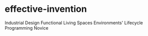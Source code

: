 # effective-invention
Industrial Design Functional Living Spaces Environments' Lifecycle Programming Novice
